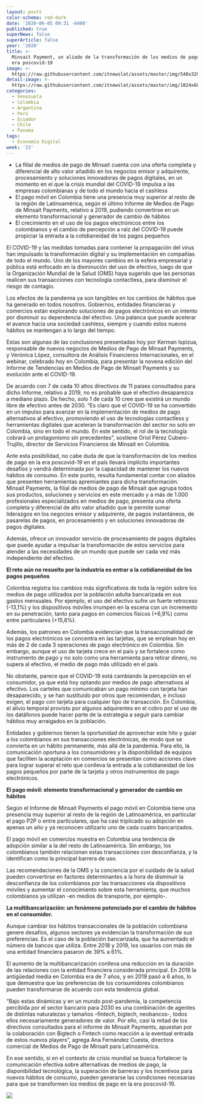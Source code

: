 ```yaml
---
layout: posts
color-schema: red-dark
date: '2020-06-05 09:31 -0400'
published: true
superNews: false
superArticle: false
year: '2020'
title: >-
  Minsait Payment, un aliado de la transformación de los medios de pago en la
  era poscovid-19
image: >-
  https://raw.githubusercontent.com/itnewslat/assets/master/img/540x320/Pago-NFC-p.jpg
detail-image: >-
  https://raw.githubusercontent.com/itnewslat/assets/master/img/1024x680/Pago-NFC-g.jpg
categories:
  - Venezuela
  - Colombia
  - Argentina
  - Perú
  - Ecuador
  - Chile
  - Panama
tags:
  - Economía Digital
week: '23'
---
```

- La filial de medios de pago de Minsait cuenta con una oferta completa y diferencial de alto valor añadido en los negocios emisor y adquirente, procesamiento y soluciones innovadoras de pagos digitales, en un momento en el que la crisis mundial del COVID-19 impulsa a las empresas colombianas y de todo el mundo hacia el cashless
- El pago móvil en Colombia tiene una presencia muy superior al resto de la región de Latinoamérica, según el último Informe de Medios de Pago de Minsait Payments, relativo a 2019, pudiendo convertirse en un elemento transformacional y generador de cambio de hábitos
- El crecimiento en el uso de los pagos electrónicos entre los colombianos y el cambio de percepción a raíz del COVID-19 puede propiciar la entrada a la cotidianeidad de los pagos pequeños
 
El COVID-19 y las medidas tomadas para contener la propagación del virus han impulsado la transformación digital y su implementación en compañías de todo el mundo. Uno de los mayores cambios en la esfera empresarial y pública está enfocado en la disminución del uso de efectivo, luego de que la Organización Mundial de la Salud (OMS) haya sugerido que las personas realicen sus transacciones con tecnología contactless, para disminuir el riesgo de contagio.
 
Los efectos de la pandemia ya son tangibles en los cambios de hábitos que ha generado en todos nosotros. Gobiernos, entidades financieras y comercios están explorando soluciones de pagos electrónicos en un intento por disminuir su dependencia del efectivo. Una palanca que puede acelerar el avance hacia una sociedad cashless, siempre y cuando estos nuevos hábitos se mantengan a lo largo del tiempo. 
 
Estas son algunas de las conclusiones presentadas hoy por Kerman Ispizua, responsable de nuevos negocios de Medios de Pago de Minsait Payments, y Verónica López, consultora de Análisis Financieros Internacionales, en el webinar, celebrado hoy en Colombia, para presentar la novena edición del Informe de Tendencias en Medios de Pago de Minsait Payments y su evolución ante el COVID-19.
 
De acuerdo con 7 de cada 10 altos directivos de 11 países consultados para dicho Informe, relativo a 2019, no es probable que el efectivo desaparezca a mediano plazo. De hecho, solo 1 de cada 10 cree que existirá un mundo libre de efectivo antes de 2030. “Es claro que el COVID-19 se ha convertido en un impulso para avanzar en la implementación de medios de pago alternativos al efectivo, promoviendo el uso de tecnologías contactless y herramientas digitales que aceleran la transformación del sector no solo en Colombia, sino en todo el mundo. En este sentido, el rol de la tecnología cobrará un protagonismo sin precedentes”, sostiene Oriol Pérez Cubero-Trujillo, director de Servicios Financieros de Minsait en Colombia. 
 
Ante esta posibilidad, no cabe duda de que la transformación de los medios de pago en la era poscovid-19 en el país llevará implícito importantes desafíos y vendrá determinada por la capacidad de mantener los nuevos hábitos de consumo. En este punto, resulta fundamental contar con aliados que presenten herramientas apremiantes para dicha transformación. Minsait Payments, la filial de medios de pago de Minsait que agrupa todos sus productos, soluciones y servicios en este mercado y a más de 1.000 profesionales especializados en medios de pago, presenta una oferta completa y diferencial de alto valor añadido que le permite sumar liderazgos en los negocios emisor y adquirente, de pagos instantáneos, de pasarelas de pagos, en procesamiento y en soluciones innovadoras de pagos digitales. 
 
Además, ofrece un innovador servicio de procesamiento de pagos digitales que puede ayudar a impulsar la transformación de estos servicios para atender a las necesidades de un mundo que puede ser cada vez más independiente del efectivo.
 
**El reto aún no resuelto por la industria es entrar a la cotidianeidad de los pagos pequeños**
 
Colombia registra los cambios más significativos de toda la región sobre los medios de pago utilizados por la población adulta bancarizada en sus gastos mensuales. Por ejemplo, el uso del efectivo sufre un fuerte retroceso (-13,1%) y los dispositivos móviles irrumpen en la escena con un incremento en su penetración, tanto para pagos en comercios físicos (+6,9%) como entre particulares (+15,8%). 
 
Además, los patrones en Colombia evidencian que la transaccionalidad de los pagos electrónicos se concentra en las tarjetas, que se emplean hoy en más de 2 de cada 3 operaciones de pago electrónico en Colombia. Sin embargo, aunque el uso de tarjeta crece en el país y se fortalece como instrumento de pago y no solo como una herramienta para retirar dinero, no supera al efectivo, el medio de pago más utilizado en el país.
 
No obstante, parece que el COVID-19 está cambiando la percepción en el consumidor, ya que está hoy optando por medios de pago alternativos al efectivo. Los carteles que comunicaban un pago mínimo con tarjeta han desaparecido, y se han sustituido por otros que recomiendan, e incluso exigen, el pago con tarjeta para cualquier tipo de transacción. En Colombia, el alivio temporal provisto por algunos adquirentes en el cobro por el uso de los datáfonos puede hacer parte de la estrategia a seguir para cambiar hábitos muy arraigados en la población.
 
Entidades y gobiernos tienen la oportunidad de aprovechar este hito y guiar a los colombianos en sus transacciones electrónicas, de modo que se convierta en un hábito permanente, más allá de la pandemia. Para ello, la comunicación oportuna a los consumidores y la disponibilidad de equipos que faciliten la aceptación en comercios se presentan como acciones clave para lograr superar el reto que conlleva la entrada a la cotidianeidad de los pagos pequeños por parte de la tarjeta y otros instrumentos de pago electrónicos.
 
**El pago móvil: elemento transformacional y generador de cambio en hábitos**
 
Según el Informe de Minsait Payments el pago móvil en Colombia tiene una presencia muy superior al resto de la región de Latinoamérica, en particular el pago P2P o entre particulares, que ha casi triplicado su adopción en apenas un año y ya reconocen utilizarlo uno de cada cuatro bancarizados.
 
El pago móvil en comercios muestra en Colombia una tendencia de adopción similar a la del resto de Latinoamérica. Sin embargo, los colombianos también relacionan estas transacciones con desconfianza, y la identifican como la principal barrera de uso. 
 
Las recomendaciones de la OMS y la conciencia por el cuidado de la salud pueden convertirse en factores determinantes a la hora de disminuir la desconfianza de los colombianos por las transacciones vía dispositivos móviles y aumentar el conocimiento sobre esta herramienta, que muchos colombianos ya utilizan -en medios de transporte, por ejemplo-.
 
**La multibancarización: un fenómeno potenciado por el cambio de hábitos en el consumidor.**
 
Aunque cambiar los hábitos transaccionales de la población colombiana genere desafíos, algunos sectores ya evidencian la transformación de sus preferencias. Es el caso de la población bancarizada, que ha aumentado el número de bancos que utiliza. Entre 2018 y 2019, los usuarios con más de una entidad financiera pasaron de 39% a 61%. 
 
El aumento de la multibancarización conlleva una reducción en la duración de las relaciones con la entidad financiera considerada principal. En 2018 la antigüedad media en Colombia era de 7 años, y en 2019 pasó a 6 años, lo que demuestra que las preferencias de los consumidores colombianos pueden transformarse de acuerdo con esta tendencia global. 
 
“Bajo estas dinámicas y en un mundo post-pandemia, la competencia percibida por el sector bancario para 2030 es una combinación de agentes de distintas naturalezas y tamaños –fintech, bigtech, neobancos-, todos ellos necesariamente generadores de valor. Por ello, casi la mitad de los directivos consultados para el informe de Minsait Payments, apuestan por la colaboración con Bigtech o Fintech como reacción a la eventual entrada de estos nuevos players”, agrega Ana Fernández Cuesta, directora comercial de Medios de Pago de Minsait para Latinoamérica.
 
En ese sentido, si en el contexto de crisis mundial se busca fortalecer la comunicación efectiva sobre alternativas de medios de pago, la disponibilidad tecnológica, la superación de barreras y los incentivos para nuevos hábitos de consumo, pueden generarse las condiciones necesarias para que se transformen los medios de pago en la era poscovid-19. 

<img src="https://tracker.metricool.com/c3po.jpg?hash=56f88a41e39ab42c063cc51676587a04"/>